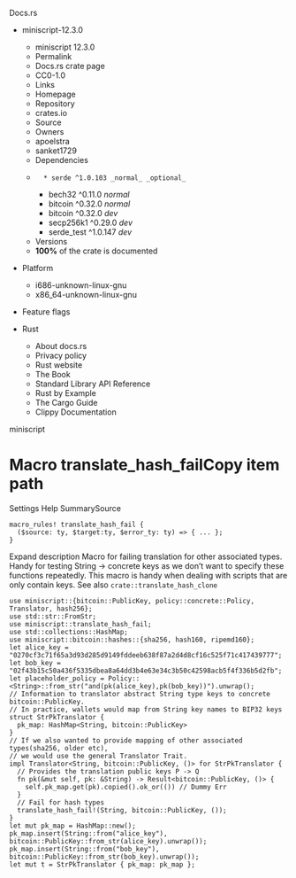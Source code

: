 Docs.rs
  * miniscript-12.3.0
    * miniscript 12.3.0 
    * Permalink 
    * Docs.rs crate page 
    * CC0-1.0
    * Links
    * Homepage 
    * Repository 
    * crates.io 
    * Source 
    * Owners
    * apoelstra 
    * sanket1729 
    * Dependencies
    *       * serde ^1.0.103 _normal_ _optional_
      * bech32 ^0.11.0 _normal_
      * bitcoin ^0.32.0 _normal_
      * bitcoin ^0.32.0 _dev_
      * secp256k1 ^0.29.0 _dev_
      * serde_test ^1.0.147 _dev_
    * Versions
    * **100%** of the crate is documented 
  * Platform
    * i686-unknown-linux-gnu
    * x86_64-unknown-linux-gnu
  * Feature flags


  * Rust
    * About docs.rs 
    * Privacy policy 
    * Rust website 
    * The Book 
    * Standard Library API Reference 
    * Rust by Example 
    * The Cargo Guide 
    * Clippy Documentation 


miniscript
# Macro translate_hash_failCopy item path
Settings
Help
SummarySource
```
macro_rules! translate_hash_fail {
  ($source: ty, $target:ty, $error_ty: ty) => { ... };
}
```
Expand description
Macro for failing translation for other associated types. Handy for testing String -> concrete keys as we don’t want to specify these functions repeatedly.
This macro is handy when dealing with scripts that are only contain keys. See also `crate::translate_hash_clone`
```
use miniscript::{bitcoin::PublicKey, policy::concrete::Policy, Translator, hash256};
use std::str::FromStr;
use miniscript::translate_hash_fail;
use std::collections::HashMap;
use miniscript::bitcoin::hashes::{sha256, hash160, ripemd160};
let alice_key = "0270cf3c71f65a3d93d285d9149fddeeb638f87a2d4d8cf16c525f71c417439777";
let bob_key = "02f43b15c50a436f5335dbea8a64dd3b4e63e34c3b50c42598acb5f4f336b5d2fb";
let placeholder_policy = Policy::<String>::from_str("and(pk(alice_key),pk(bob_key))").unwrap();
// Information to translator abstract String type keys to concrete bitcoin::PublicKey.
// In practice, wallets would map from String key names to BIP32 keys
struct StrPkTranslator {
  pk_map: HashMap<String, bitcoin::PublicKey>
}
// If we also wanted to provide mapping of other associated types(sha256, older etc),
// we would use the general Translator Trait.
impl Translator<String, bitcoin::PublicKey, ()> for StrPkTranslator {
  // Provides the translation public keys P -> Q
  fn pk(&mut self, pk: &String) -> Result<bitcoin::PublicKey, ()> {
    self.pk_map.get(pk).copied().ok_or(()) // Dummy Err
  }
  // Fail for hash types
  translate_hash_fail!(String, bitcoin::PublicKey, ());
}
let mut pk_map = HashMap::new();
pk_map.insert(String::from("alice_key"), bitcoin::PublicKey::from_str(alice_key).unwrap());
pk_map.insert(String::from("bob_key"), bitcoin::PublicKey::from_str(bob_key).unwrap());
let mut t = StrPkTranslator { pk_map: pk_map };
```

